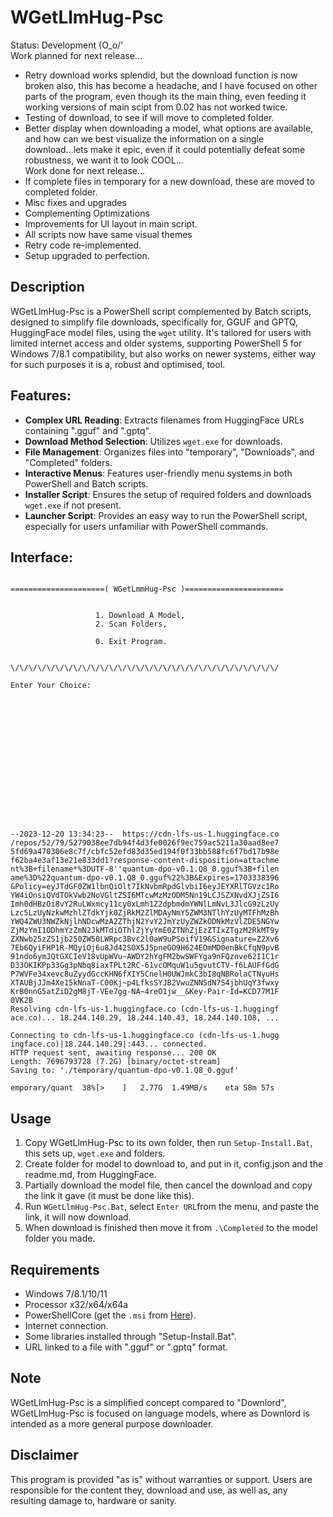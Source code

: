 # WGetLlmHug-Psc
Status: Development (O_o/'
<br> Work planned for next release...
- Retry download works splendid, but the download function is now broken also, this has become a headache, and I have focused on other parts of the program, even though its the main thing, even feeding it working versions of main scipt from 0.02 has not worked twice.
- Testing of download, to see if will move to completed folder.
- Better display when downloading a model, what options are available, and how can we best visualize the information on a single download...lets make it epic, even if it could potentially defeat some robustness, we want it to look COOL...
<br>Work done for next release...
- If complete files in temporary for a new download, these are moved to completed folder.
- Misc fixes and upgrades
- Complementing Optimizations
- Improvements for UI layout in main script.
- All scripts now have same visual themes
- Retry code re-implemented.
- Setup upgraded to perfection.

## Description
WGetLlmHug-Psc is a PowerShell script complemented by Batch scripts, designed to simplify file downloads, specifically for, GGUF and GPTQ, HuggingFace model files, using the `wget` utility. It's tailored for users with limited internet access and older systems, supporting PowerShell 5 for Windows 7/8.1 compatibility, but also works on newer systems, either way for such purposes it is a, robust and optimised, tool.

## Features:
- **Complex URL Reading**: Extracts filenames from HuggingFace URLs containing ".gguf" and ".gptq".
- **Download Method Selection**: Utilizes `wget.exe` for downloads.
- **File Management**: Organizes files into "temporary", "Downloads", and "Completed" folders.
- **Interactive Menus**: Features user-friendly menu systems in both PowerShell and Batch scripts.
- **Installer Script**: Ensures the setup of required folders and downloads `wget.exe` if not present.
- **Launcher Script**: Provides an easy way to run the PowerShell script, especially for users unfamiliar with PowerShell commands.

## Interface:
```

=====================( WGetLmmHug-Psc )======================


                   1. Download A Model,
                   2. Scan Folders,

                   0. Exit Program.


\/\/\/\/\/\/\/\/\/\/\/\/\/\/\/\/\/\/\/\/\/\/\/\/\/\/\/\/\/\/

Enter Your Choice:
















```
```
--2023-12-20 13:34:23--  https://cdn-lfs-us-1.huggingface.co
/repos/52/79/5279038ee7db94f4d3fe0026f9ec759ac5211a30aad8ee7
5fd69a470306e8c7f/cbfc52efd83d35ed194f0f33bb588fc6f7bd17b98e
f62ba4e3af13e21e833dd1?response-content-disposition=attachme
nt%3B+filename*%3DUTF-8''quantum-dpo-v0.1.Q8_0.gguf%3B+filen
ame%3D%22quantum-dpo-v0.1.Q8_0.gguf%22%3B&Expires=1703338396
&Policy=eyJTdGF0ZW1lbnQiOlt7IkNvbmRpdGlvbiI6eyJEYXRlTGVzc1Ro
YW4iOnsiQVdTOkVwb2NoVGltZSI6MTcwMzMzODM5Nn19LCJSZXNvdXJjZSI6
Imh0dHBzOi8vY2RuLWxmcy11cy0xLmh1Z2dpbmdmYWNlLmNvL3JlcG9zLzUy
Lzc5LzUyNzkwMzhlZTdkYjk0ZjRkM2ZlMDAyNmY5ZWM3NTlhYzUyMTFhMzBh
YWQ4ZWU3NWZkNjlhNDcwMzA2ZThjN2YvY2JmYzUyZWZkODNkMzVlZDE5NGYw
ZjMzYmI1ODhmYzZmN2JkMTdiOThlZjYyYmE0ZTNhZjEzZTIxZTgzM2RkMT9y
ZXNwb25zZS1jb250ZW50LWRpc3Bvc2l0aW9uPSoifV19&Signature=Z2Xv6
7Eb6QyiFHP1R-MQyiOj6u8Jd42SOX5J5pneGO9H624EOmMD0enBkCfqN9pvB
91ndo6ymJQtGXCIeV18vUpWVu~AWDY2hYgFM2bwSWFYga9nFQznve62I1C1r
D33OKIKPp33Gg3pNbq8iaxTPLt2RC-61vcOMquW1u5gvutCTV-f6LAUFfGdG
P7WVFe34xevc8uZyydGccKHN6fXIY5CnelH0UWJmkC3bI8qNBRolaCTNyuHs
XTAUBjJJm4Xe15kNnaT-C00Kj~p4LfksSYJB2VwuZNNSdN7S4jbhUqY3fwxy
KrB0nnG5atZiD2gM8jT-VEe7gg-NA~4reO1jw__&Key-Pair-Id=KCD77M1F
0VK2B
Resolving cdn-lfs-us-1.huggingface.co (cdn-lfs-us-1.huggingf
ace.co)... 18.244.140.29, 18.244.140.43, 18.244.140.108, ...

Connecting to cdn-lfs-us-1.huggingface.co (cdn-lfs-us-1.hugg
ingface.co)|18.244.140.29|:443... connected.
HTTP request sent, awaiting response... 200 OK
Length: 7696793728 (7.2G) [binary/octet-stream]
Saving to: './temporary/quantum-dpo-v0.1.Q8_0.gguf'

emporary/quant  38%[>    ]   2.77G  1.49MB/s    eta 58m 57s

```

## Usage
1. Copy WGetLlmHug-Psc to its own folder, then run `Setup-Install.Bat`, this sets up, `wget.exe` and folders.
2. Create folder for model to download to, and put in it, config.json and the readme.md, from HuggingFace.
3. Partially download the model file, then cancel the download and copy the link it gave (it must be done like this).
4. Run `WGetLlmHug-Psc.Bat`, select `Enter URL`from the menu, and paste the link, it will now download. 
5. When download is finished then move it from `.\Completed` to the model folder you made.

## Requirements
- Windows 7/8.1/10/11
- Processor x32/x64/x64a
- PowerShellCore (get the `.msi` from [Here](https://mirrors.sdu.edu.cn/github-release/1700313102/github-release/PowerShell_PowerShell/v7.4.0/)).
- Internet connection.
- Some libraries installed through "Setup-Install.Bat".
- URL linked to a file with ".gguf" or ".gptq" format.

## Note
WGetLlmHug-Psc is a simplified concept compared to "Downlord", WGetLlmHug-Psc is focused on language models, where as Downlord is intended as a more general purpose downloader.

## Disclaimer
This program is provided "as is" without warranties or support. Users are responsible for the content they, download and use, as well as, any resulting damage to, hardware or sanity.
